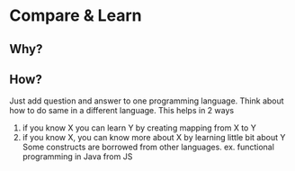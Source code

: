 # Compare & Learn

## Why?


## How?
Just add question and answer to one programming language.
Think about how to do same in a different language.
This helps in 2 ways
1. if you know X you can learn Y by creating mapping from X to Y
2. if you know X, you can know more about X by learning little bit about Y
Some constructs are borrowed from other languages. ex. functional programming in Java from JS